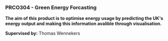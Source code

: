 ### PRCO304 - Green Energy Forcasting 

**The aim of this product is to optimise energy usage by predicting the UK's energy output and making this information avalible through visualisation.**



**Supervised by:** Thomas Wennekers